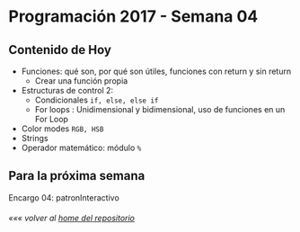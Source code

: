 # Programación 2017 - Semana 04
## Contenido de Hoy

* Funciones: qué son, por qué son útiles, funciones con return y sin return
  * Crear una función propia
* Estructuras de control 2:
  * Condicionales `if, else, else if`
  * For loops : Unidimensional y bidimensional, uso de funciones en un For Loop
* Color modes `RGB, HSB`
* Strings
* Operador matemático: módulo `%`

## Para la próxima semana
Encargo 04: patronInteractivo



###### *««« volver al [home del repositorio](https://github.com/Franzel/UDD_Programacion_2017_2sem)*
